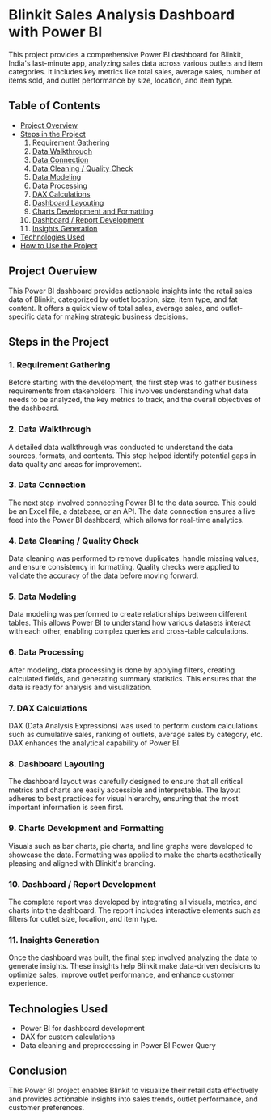 # Blinkit Sales Analysis Dashboard with Power BI

This project provides a comprehensive Power BI dashboard for Blinkit, India's last-minute app, analyzing sales data across various outlets and item categories. It includes key metrics like total sales, average sales, number of items sold, and outlet performance by size, location, and item type.

## Table of Contents

- [Project Overview](#project-overview)
- [Steps in the Project](#steps-in-the-project)
  1. [Requirement Gathering](#requirement-gathering)
  2. [Data Walkthrough](#data-walkthrough)
  3. [Data Connection](#data-connection)
  4. [Data Cleaning / Quality Check](#data-cleaning--quality-check)
  5. [Data Modeling](#data-modeling)
  6. [Data Processing](#data-processing)
  7. [DAX Calculations](#dax-calculations)
  8. [Dashboard Layouting](#dashboard-layouting)
  9. [Charts Development and Formatting](#charts-development-and-formatting)
  10. [Dashboard / Report Development](#dashboard--report-development)
  11. [Insights Generation](#insights-generation)
- [Technologies Used](#technologies-used)
- [How to Use the Project](#how-to-use-the-project)

## Project Overview

This Power BI dashboard provides actionable insights into the retail sales data of Blinkit, categorized by outlet location, size, item type, and fat content. It offers a quick view of total sales, average sales, and outlet-specific data for making strategic business decisions.

## Steps in the Project

### 1. Requirement Gathering

Before starting with the development, the first step was to gather business requirements from stakeholders. This involves understanding what data needs to be analyzed, the key metrics to track, and the overall objectives of the dashboard.

### 2. Data Walkthrough

A detailed data walkthrough was conducted to understand the data sources, formats, and contents. This step helped identify potential gaps in data quality and areas for improvement.

### 3. Data Connection

The next step involved connecting Power BI to the data source. This could be an Excel file, a database, or an API. The data connection ensures a live feed into the Power BI dashboard, which allows for real-time analytics.

### 4. Data Cleaning / Quality Check

Data cleaning was performed to remove duplicates, handle missing values, and ensure consistency in formatting. Quality checks were applied to validate the accuracy of the data before moving forward.

### 5. Data Modeling

Data modeling was performed to create relationships between different tables. This allows Power BI to understand how various datasets interact with each other, enabling complex queries and cross-table calculations.

### 6. Data Processing

After modeling, data processing is done by applying filters, creating calculated fields, and generating summary statistics. This ensures that the data is ready for analysis and visualization.

### 7. DAX Calculations

DAX (Data Analysis Expressions) was used to perform custom calculations such as cumulative sales, ranking of outlets, average sales by category, etc. DAX enhances the analytical capability of Power BI.

### 8. Dashboard Layouting

The dashboard layout was carefully designed to ensure that all critical metrics and charts are easily accessible and interpretable. The layout adheres to best practices for visual hierarchy, ensuring that the most important information is seen first.

### 9. Charts Development and Formatting

Visuals such as bar charts, pie charts, and line graphs were developed to showcase the data. Formatting was applied to make the charts aesthetically pleasing and aligned with Blinkit's branding.

### 10. Dashboard / Report Development

The complete report was developed by integrating all visuals, metrics, and charts into the dashboard. The report includes interactive elements such as filters for outlet size, location, and item type.

### 11. Insights Generation

Once the dashboard was built, the final step involved analyzing the data to generate insights. These insights help Blinkit make data-driven decisions to optimize sales, improve outlet performance, and enhance customer experience.

## Technologies Used

- Power BI for dashboard development
- DAX for custom calculations
- Data cleaning and preprocessing in Power BI Power Query


## Conclusion

This Power BI project enables Blinkit to visualize their retail data effectively and provides actionable insights into sales trends, outlet performance, and customer preferences.
